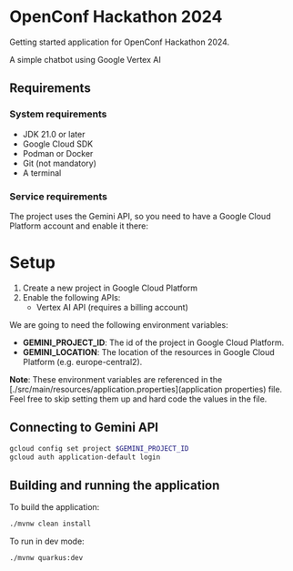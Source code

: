 # OpenConf Hackathon 2024

Getting started application for OpenConf Hackathon 2024.

A simple chatbot using Google Vertex AI


## Requirements

### System requirements
- JDK 21.0 or later
- Google Cloud SDK
- Podman or Docker
- Git (not mandatory)
- A terminal

### Service requirements

  The project uses the Gemini API, so you need to have a Google Cloud Platform account and enable it there:

  # Setup
  1. Create a new project in Google Cloud Platform
  2. Enable the following APIs:
      - Vertex AI API (requires a billing account)
  
  We are going to need the following environment variables:
  
  - **GEMINI_PROJECT_ID**: The id of the project in Google Cloud Platform.
  - **GEMINI_LOCATION**: The location of the resources in Google Cloud Platform (e.g. europe-central2).
  
  **Note**: These environment variables are referenced in the [./src/main/resources/application.properties](application properties) file. 
  Feel free to skip setting them up and hard code the values in the file.

## Connecting to Gemini API

```sh
gcloud config set project $GEMINI_PROJECT_ID
gcloud auth application-default login
```

## Building and running the application

To build the application:

```sh
./mvnw clean install
```

To run in dev mode:

```sh
./mvnw quarkus:dev
```


